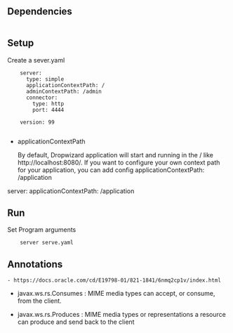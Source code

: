 ## Dependencies
```

```


## Setup
Create a sever.yaml
```
    server:
      type: simple
      applicationContextPath: /
      adminContextPath: /admin
      connector:
        type: http
        port: 4444
    
    version: 99
    
```
- applicationContextPath
    
    By default, Dropwizard application will start and running in the / like http://localhost:8080/. 
    If you want to configure your own context path for your application, you can add config 
        applicationContextPath: /application

server:
  applicationContextPath: /application


## Run
Set Program arguments
```
    server serve.yaml
```

## Annotations
    - https://docs.oracle.com/cd/E19798-01/821-1841/6nmq2cp1v/index.html

- javax.ws.rs.Consumes : MIME media types can accept, or consume, from the client.

- javax.ws.rs.Produces : MIME media types or representations a resource can produce and send back to the client
